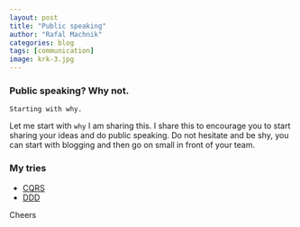 ```yaml
---
layout: post
title: "Public speaking"
author: "Rafal Machnik"
categories: blog
tags: [communication]
image: krk-3.jpg
---
```

### Public speaking? Why not.

`Starting with why.`

Let me start with `why` I am sharing this.
I share this to encourage you to start sharing your ideas and do public speaking. 
Do not hesitate and be shy, you can start with blogging and then go on small in front of your team. 

### My tries 

* [CQRS](https://www.youtube.com/watch?v=YHAV-3vBxDE)
* [DDD](https://www.youtube.com/watch?v=SLVASwjvLHU)

Cheers